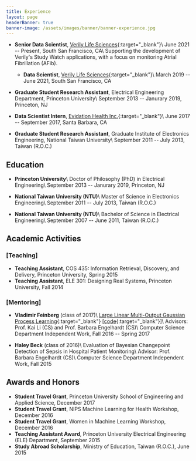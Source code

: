 ```yaml
---
title: Experience
layout: page
headerBanner: true
banner-image: /assets/images/banner/banner-experience.jpg
---
```


* **Senior Data Scientist**, [Verily Life Sciences](https://verily.com/){:target="_blank"}\\
June 2021 -- Present, South San Francisco, CA\\
Supporting the development of Verily's Study Watch applications, with a focus on monitoring Atrial Fibrillation (AFib).
  * **Data Scientist**, [Verily Life Sciences](https://verily.com/){:target="_blank"}\\
March 2019 -- June 2021, South San Francisco, CA

* **Graduate Student Research Assistant**, Electrical Engineering Department, Princeton University\\
September 2013 -- Janurary 2019, Princeton, NJ

* **Data Scientist Intern**, [Evidation Health Inc.](https://evidation.com/){:target="_blank"}\\
June 2017 -- September 2017, Santa Barbara, CA

* **Graduate Student Research Assistant**, Graduate Institute of Electronics Engineering, National Taiwan University\\
September 2011 -- July 2013, Taiwan (R.O.C.)

## Education
* **Princeton University**\\
Doctor of Philosophy (PhD) in Electrical Engineering\\
September 2013 -- Janurary 2019, Princeton, NJ

* **National Taiwan University (NTU)**\\
Master of Science in Electronics Engineering\\
September 2011 -- July 2013, Taiwan (R.O.C.)

* **National Taiwan University (NTU)**\\
Bachelor of Science in Electrical Engineering\\
September 2007 -- June 2011, Taiwan (R.O.C.)

## Academic Activities
### [Teaching]
* **Teaching Assistant**, COS 435: Information Retrieval, Discovery, and Delivery, Princeton University, Spring 2015
* **Teaching Assistant**, ELE 301: Designing Real Systems, Princeton University, Fall 2014

### [Mentoring]
* **Vladimir Feinberg** (class of 2017)\\
[Large Linear Multi-Output Gaussian Process Learning](https://arxiv.org/abs/1705.10813){:target="_blank"} [[code](https://github.com/vlad17/runlmc){:target="_blank"}]\\
Advisors: Prof. Kai Li (CS) and Prof. Barbara Engelhardt (CS)\\
Computer Science Department Independent Work, Fall 2016 -- Spring 2017

* **Haley Beck** (class of 2016)\\
Evaluation of Bayesian Changepoint Detection of Sepsis in Hospital Patient Monitoring\\
Advisor: Prof. Barbara Engelhardt (CS)\\
Computer Science Department Independent Work, Fall 2015

## Awards and Honors
* **Student Travel Grant**, Princeton University School of Engineering and Applied Science, December 2017
* **Student Travel Grant**, NIPS Machine Learning for Health Workshop, December 2016
* **Student Travel Grant**, Women in Machine Learning Workshop, December 2016
* **Teaching Assistant Award**, Princeton University Electrical Engineering (ELE) Department, September 2015
* **Study Abroad Scholarship**, Ministry of Education, Taiwan (R.O.C.), June 2015